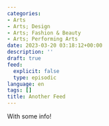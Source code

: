 ```yaml
---
categories:
- Arts
- Arts; Design
- Arts; Fashion & Beauty
- Arts; Performing Arts
date: 2023-03-20 03:18:12+00:00
description: ''
draft: true
feed:
  explicit: false
  type: episodic
language: en
tags: []
title: Another Feed
---
```


With some info!